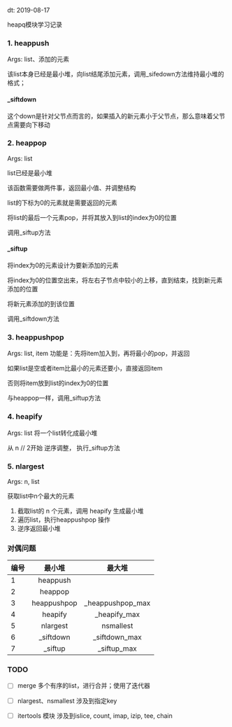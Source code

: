 dt: 2019-08-17

heapq模块学习记录

### 1. heappush
Args: list、添加的元素

该list本身已经是最小堆，向list结尾添加元素，调用\_sifedown方法维持最小堆的格式；

#### \_siftdown
这个down是针对父节点而言的，如果插入的新元素小于父节点，那么意味着父节点需要向下移动

### 2. heappop
Args: list

list已经是最小堆

该函数需要做两件事，返回最小值、并调整结构

list的下标为0的元素就是需要返回的元素

将list的最后一个元素pop，并将其放入到list的index为0的位置

调用\_siftup方法
#### \_siftup
将index为0的元素设计为要新添加的元素

将index为0的位置空出来，将左右子节点中较小的上移，直到结束，找到新元素添加的位置

将新元素添加的到该位置

调用\_siftdown方法

### 3. heappushpop

Args: list, item
功能是：先将item加入到，再将最小的pop，并返回

如果list是空或者item比最小的元素还要小，直接返回item

否则将item放到list的index为0的位置

与heappop一样，调用\_siftup方法

### 4. heapify
Args: list
将一个list转化成最小堆

从 n // 2开始 逆序调整， 执行\_siftup方法


### 5. nlargest
Args: n, list

获取list中n个最大的元素

1. 截取list的 n 个元素，调用 heapify 生成最小堆
2. 遍历list，执行heappushpop 操作
3. 逆序返回最小堆

### 对偶问题
|编号|最小堆|最大堆|
|:--|:--:|:--:|
|1| heappush|
|2| heappop|
|3| heappushpop| \_heappushpop_max|
|4| heapify|\_heapify_max|
|5| nlargest| nsmallest| 
|6| \_siftdown|\_siftdown_max|
|7| _siftup| \_siftup_max|


### TODO

- [ ] merge
      多个有序的list，进行合并；使用了迭代器
      
- [ ] nlargest、nsmallest
      涉及到指定key
      
- [ ] itertools 模块
      涉及到islice, count, imap, izip, tee, chain


